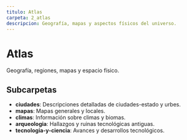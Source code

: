 ```yaml
---
titulo: Atlas
carpeta: 2_atlas
descripcion: Geografía, mapas y aspectos físicos del universo.
---
```


# Atlas

Geografía, regiones, mapas y espacio físico.

## Subcarpetas
- **ciudades**: Descripciones detalladas de ciudades-estado y urbes.
- **mapas**: Mapas generales y locales.
- **climas**: Información sobre climas y biomas.
- **arqueologia**: Hallazgos y ruinas tecnológicas antiguas.
- **tecnologia-y-ciencia**: Avances y desarrollos tecnológicos. 